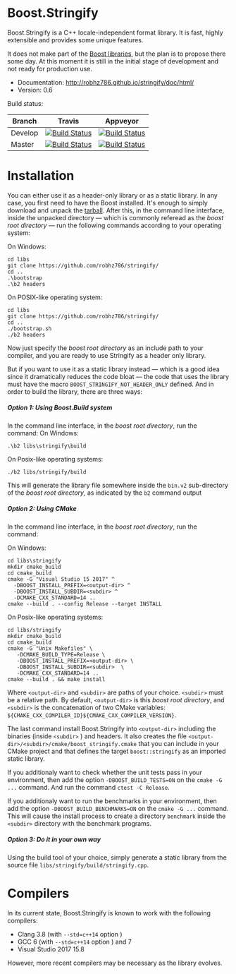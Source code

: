 # Boost.Stringify
Boost.Stringify is a C++ locale-independent format library. It is fast, highly extensible and provides some unique features.

It does not make part of the [Boost libraries](www.boost.org), but the plan is to propose there some day. At this moment it is still in the initial stage of development and not ready for production use.

- Documentation: http://robhz786.github.io/stringify/doc/html/
- Version: 0.6

Build status:

Branch   | Travis | Appveyor
---------|--------|---------
Develop  | [![Build Status](https://travis-ci.org/robhz786/stringify.svg?branch=develop)](https://travis-ci.org/robhz786/stringify) | [![Build Status](https://ci.appveyor.com/api/projects/status/github/robhz786/stringify?branch=develop&svg=true)](https://ci.appveyor.com/project/robhz786/stringify)
Master   | [![Build Status](https://travis-ci.org/robhz786/stringify.svg?branch=master)](https://travis-ci.org/robhz786/stringify) | [![Build Status](https://ci.appveyor.com/api/projects/status/github/robhz786/stringify?branch=master&svg=true)](https://ci.appveyor.com/project/robhz786/stringify)

# Installation
You can either use it as a header-only library or as a static library. In any case, you first need to have the Boost installed. It's enough to simply download and unpack the [tarball](https://www.boost.org/users/download/). After this, in the command line interface, inside the unpacked directory &#x2014; which is commonly referead as the _boost root directory_ &#x2014; run the following commands according to your operating system:

On Windows:
```
cd libs
git clone https://github.com/robhz786/stringify/
cd ..
.\bootstrap
.\b2 headers
```

On POSIX-like operating system:
```
cd libs
git clone https://github.com/robhz786/stringify/
cd ..
./bootstrap.sh
./b2 headers
```

Now just specify the _boost root directory_ as an include path to your compiler, and you are ready to use Stringify as a header only library.

But if you want to use it as a static library instead &#x2014; which is a good idea since it dramatically reduces the code bloat &#x2014; the code that uses the library must have the macro `BOOST_STRINGIFY_NOT_HEADER_ONLY` defined. And in order to build the library, there are three ways:

##### Option 1: Using Boost.Build system
In the command line interface, in the _boost root directory_, run the command:
On Windows:
```
.\b2 libs\stringify\build
```

On Posix-like operating systems:
```
./b2 libs/stringify/build
```
This will generate the library file somewhere inside the `bin.v2` sub-directory of the _boost root directory_, as indicated by the `b2` command output

##### Option 2: Using CMake
In the command line interface, in the _boost root directory_, run the command:

On Windows:

```
cd libs\stringify
mkdir cmake_build
cd cmake_build
cmake -G "Visual Studio 15 2017" ^
  -DBOOST_INSTALL_PREFIX=<output-dir> ^
  -DBOOST_INSTALL_SUBDIR=<subdir> ^
  -DCMAKE_CXX_STANDARD=14 ..
cmake --build . --config Release --target INSTALL
```

On Posix-like operating systems:
```
cd libs/stringify
mkdir cmake_build
cd cmake_build
cmake -G "Unix Makefiles" \
   -DCMAKE_BUILD_TYPE=Release \
   -DBOOST_INSTALL_PREFIX=<output-dir> \
   -DBOOST_INSTALL_SUBDIR=<subdir>  \
   -DCMAKE_CXX_STANDARD=14 ..
cmake --build . && make install
```
Where `<output-dir>` and `<subdir>` are paths of your choice. `<subdir>` must be a relative path. By default, `<output-dir>` is this _boost root directory_, and `<subdir>` is the concatenation of two CMake variables: `${CMAKE_CXX_COMPILER_ID}${CMAKE_CXX_COMPILER_VERSION}`.

The last command install Boost.Stringify into `<output-dir>` including the binaries (inside `<subdir>` ) and headers. It also creates the file `<output-dir>/<subdir>/cmake/boost_stringify.cmake` that you can include in your CMake project and that defines the target `boost::stringify` as an imported static library.

If you additionaly want to check whether the unit tests pass in your environment, then add the option `-DBOOST_BUILD_TESTS=ON` on the `cmake -G ...` command. And run the command `ctest -C Release`.

If you additionaly want to run the benchmarks in your environment, then add the option `-DBOOST_BUILD_BENCHMARKS=ON` on the `cmake -G ...` command. This will cause the install process to create a directory `benchmark` inside the `<subdir>` directory with the benchmark programs.

##### Option 3: Do it in your own way
Using the build tool of your choice, simply generate a static library from the source file `libs/stringify/build/stringify.cpp`.

# Compilers

In its current state, Boost.Stringify is known to work with the following compilers:

* Clang 3.8 (with `--std=c++14` option )
* GCC 6 (with `--std=c++14` option ) and 7
* Visual Studio 2017 15.8

However, more recent compilers may be necessary as the library evolves.

